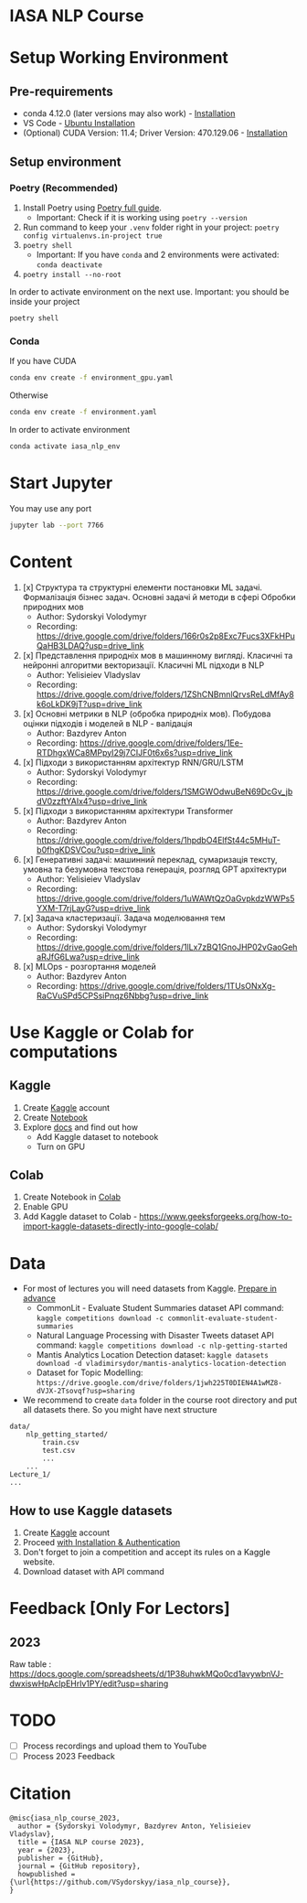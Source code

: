 # IASA NLP Course

# Setup Working Environment  

## Pre-requirements 

- conda 4.12.0 (later versions may also work) - [Installation](https://docs.anaconda.com/anaconda/install/index.html)
- VS Code - [Ubuntu Installation](https://code.visualstudio.com/docs/setup/linux)
- (Optional) CUDA Version: 11.4; Driver Version: 470.129.06 - [Installation](https://docs.nvidia.com/cuda/cuda-installation-guide-linux/index.html)

## Setup environment 

### Poetry (Recommended)

1. Install Poetry using [Poetry full guide](https://python-poetry.org/docs/#installation).
    - Important: Check if it is working using `poetry --version`
2. Run command to keep your `.venv` folder right in your project: `poetry config virtualenvs.in-project true`
3. `poetry shell`
    - Important: If you have `conda` and 2 environments were activated: `conda deactivate`
4. `poetry install --no-root`

In order to activate environment on the next use. Important: you should be inside your project

`poetry shell`

### Conda

If you have CUDA
```bash
conda env create -f environment_gpu.yaml
```
Otherwise
```bash
conda env create -f environment.yaml
```

In order to activate environment 

```bash
conda activate iasa_nlp_env
```

# Start Jupyter

You may use any port 
```bash
jupyter lab --port 7766
```

# Content 

1. [x] Структура та структурні елементи постановки ML задачі. Формалізація бізнес задач. Основні задачі й методи в сфері Обробки природних мов 
    - Author: Sydorskyi Volodymyr
    - Recording: https://drive.google.com/drive/folders/166r0s2p8Exc7Fucs3XFkHPuQaHB3LDAQ?usp=drive_link
2. [x] Представлення природніх мов в машинному вигляді. Класичні та нейронні алгоритми векторизації. Класичні ML підходи в NLP 
    - Author: Yelisieiev Vladyslav
    - Recording: https://drive.google.com/drive/folders/1ZShCNBmnlQrvsReLdMfAy8k6oLkDK9jT?usp=drive_link
3. [x] Основні метрики в NLP (обробка природніх мов). Побудова оцінки підходів і моделей в NLP - валідація
    - Author: Bazdyrev Anton
    - Recording: https://drive.google.com/drive/folders/1Ee-RTDhgxWCa8MPpyI29j7CIJF0t6x6s?usp=drive_link
4. [x] Підходи з використанням архітектур RNN/GRU/LSTM
    - Author: Sydorskyi Volodymyr
    - Recording: https://drive.google.com/drive/folders/1SMGWOdwuBeN69DcGv_jbdV0zzftYAIx4?usp=drive_link
5. [x] Підходи з використанням архітектури Transformer  
    - Author: Bazdyrev Anton
    - Recording: https://drive.google.com/drive/folders/1hpdbO4ElfSt44c5MHuT-b0fhgKDSVCou?usp=drive_link
6. [x] Генеративні задачі: машинний переклад, сумаризація тексту, умовна та безумовна текстова генерація, розгляд GPT архітектури
    - Author: Yelisieiev Vladyslav
    - Recording: https://drive.google.com/drive/folders/1uWAWtQzOaGvpkdzWWPs5YXM-T7rjLayG?usp=drive_link
7. [x] Задача кластеризації. Задача моделювання тем
    - Author: Sydorskyi Volodymyr
    - Recording: https://drive.google.com/drive/folders/1lLx7zBQ1GnoJHP02vGaoGehaRJfG6Lwa?usp=drive_link
8. [x] MLOps - розгортання моделей 
    - Author: Bazdyrev Anton
    - Recording: https://drive.google.com/drive/folders/1TUsONxXg-RaCVuSPd5CPSsiPnqz6Nbbg?usp=drive_link

# Use Kaggle or Colab for computations

## Kaggle 

1. Create [Kaggle](https://www.kaggle.com/) account 
2. Create [Notebook](https://www.kaggle.com/code)
3. Explore [docs](https://www.kaggle.com/docs/notebooks) and find out how 
    - Add Kaggle dataset to notebook 
    - Turn on GPU 

## Colab 

1. Create Notebook in [Colab](https://colab.research.google.com/)
2. Enable GPU 
3. Add Kaggle dataset to Colab - https://www.geeksforgeeks.org/how-to-import-kaggle-datasets-directly-into-google-colab/

# Data

- For most of lectures you will need datasets from Kaggle. [Prepare in advance](#how-to-use-kaggle-datasets)
    - CommonLit - Evaluate Student Summaries dataset API command: `kaggle competitions download -c commonlit-evaluate-student-summaries`
    - Natural Language Processing with Disaster Tweets dataset API command: `kaggle competitions download -c nlp-getting-started`
    - Mantis Analytics Location Detection dataset: `kaggle datasets download -d vladimirsydor/mantis-analytics-location-detection`
    - Dataset for Topic Modelling: `https://drive.google.com/drive/folders/1jwh225T0DIEN4A1wMZ8-dVJX-2Tsovqf?usp=sharing`
- We recommend to create `data` folder in the course root directory and put all datasets there. So you might have next structure

```
data/
    nlp_getting_started/
        train.csv
        test.csv
        ...
    ...
Lecture_1/
...
```

## How to use Kaggle datasets

1. Create [Kaggle](https://www.kaggle.com/) account
2. Proceed [with Installation & Authentication](https://www.kaggle.com/docs/api#getting-started-installation-&-authentication)
3. Don't forget to join a competition and accept its rules on a Kaggle website.
4. Download dataset with API command 

# Feedback [Only For Lectors]

## 2023

Raw table : https://docs.google.com/spreadsheets/d/1P38uhwkMQo0cd1avywbnVJ-dwxiswHpAcIpEHrlv1PY/edit?usp=sharing

# TODO

- [ ] Process recordings and upload them to YouTube
- [ ] Process 2023 Feedback 

# Citation

```
@misc{iasa_nlp_course_2023,
  author = {Sydorskyi Volodymyr, Bazdyrev Anton, Yelisieiev Vladyslav},
  title = {IASA NLP course 2023},
  year = {2023},
  publisher = {GitHub},
  journal = {GitHub repository},
  howpublished = {\url{https://github.com/VSydorskyy/iasa_nlp_course}},
}
```
